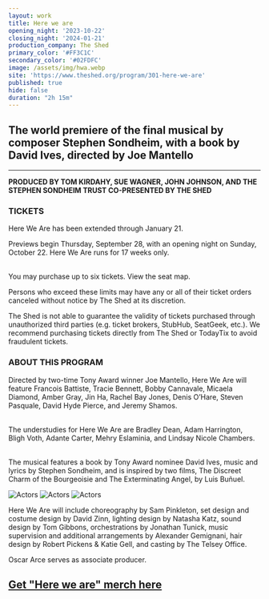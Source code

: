 ```yaml
---
layout: work
title: Here we are
opening_night: '2023-10-22'
closing_night: '2024-01-21'
production_company: The Shed
primary_color: '#FF3C1C'
secondary_color: '#02FDFC'
image: /assets/img/hwa.webp
site: 'https://www.theshed.org/program/301-here-we-are'
published: true
hide: false
duration: "2h 15m"
---
```

## The world premiere of the final musical by composer Stephen Sondheim, with a book by David Ives, directed by Joe Mantello

***

**PRODUCED BY TOM KIRDAHY, SUE WAGNER, JOHN JOHNSON, AND THE STEPHEN SONDHEIM TRUST
CO-PRESENTED BY THE SHED**


### TICKETS
Here We Are has been extended through January 21.

Previews begin Thursday, September 28, with an opening night on Sunday, October 22. Here We Are runs for 17 weeks only.

\
You may purchase up to six tickets. View the seat map.

Persons who exceed these limits may have any or all of their ticket orders canceled without notice by The Shed at its discretion.

The Shed is not able to guarantee the validity of tickets purchased through unauthorized third parties (e.g. ticket brokers, StubHub, SeatGeek, etc.). We recommend purchasing tickets directly from The Shed or TodayTix to avoid fraudulent tickets.

### ABOUT THIS PROGRAM
Directed by two-time Tony Award winner Joe Mantello, Here We Are will feature Francois Battiste, Tracie Bennett, Bobby Cannavale, Micaela Diamond, Amber Gray, Jin Ha, Rachel Bay Jones, Denis O’Hare, Steven Pasquale, David Hyde Pierce, and Jeremy Shamos.

\
The understudies for Here We Are are Bradley Dean, Adam Harrington, Bligh Voth, Adante Carter, Mehry Eslaminia, and Lindsay Nicole Chambers.

\
The musical features a book by Tony Award nominee David Ives, music and lyrics by Stephen Sondheim, and is inspired by two films, The Discreet Charm of the Bourgeoisie and The Exterminating Angel, by Luis Buñuel.

![Actors]({{site.baseurl}}/assets/img/hwa_img.jpg)
![Actors]({{site.baseurl}}/assets/img/hwa_img.jpg)
![Actors]({{site.baseurl}}/assets/img/hwa_img.jpg)

Here We Are will include choreography by Sam Pinkleton, set design and costume design by David Zinn, lighting design by Natasha Katz, sound design by Tom Gibbons, orchestrations by Jonathan Tunick, music supervision and additional arrangements by Alexander Gemignani, hair design by Robert Pickens & Katie Gell, and casting by The Telsey Office.

Oscar Arce serves as associate producer.

## [Get "Here we are" merch here](https://cgmnyc.co/HereWeAreMerch)